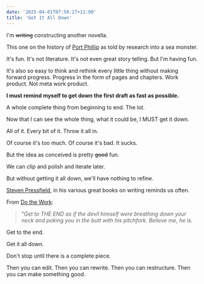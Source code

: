 ```yaml
---
date: '2025-04-01T07:58:27+11:00'
title: 'Get It All Down'
---
```


I'm ~~writing~~ constructing another novella.

This one on the history of [Port Phillip](https://en.wikipedia.org/wiki/Port_Phillip) as told by research into a sea monster.

It's fun. It's not literature. It's not even great story telling. But I'm having fun.

It's also so easy to think and rethink every little thing without making forward progress. Progress in the form of pages and chapters. Work product. Not meta work product.

**I must remind myself to get down the first draft as fast as possible.**

A whole complete thing from beginning to end. The lot.

Now that I can see the whole thing, what it could be, I MUST get it down.

All of it. Every bit of it. Throw it all in.

Of course it's too much. Of course it's bad. It sucks.

But the idea as conceived is pretty ~~good~~ fun.

We can clip and polish and iterate later.

But without getting it all down, we'll have nothing to refine.

[Steven Pressfield](https://en.wikipedia.org/wiki/Steven_Pressfield), in his various great books on writing reminds us often.

From [Do the Work](https://www.goodreads.com/book/show/10645233-do-the-work):

> "_Get to THE END as if the devil himself were breathing down your neck and poking you in the butt with his pitchfork. Believe me, he is._

Get to the end.

Get it all down.

Don't stop until there is a complete piece.

Then you can edit. Then you can rewrite. Then you can restructure. Then you can make something good.